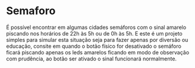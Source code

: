 # Semaforo
É possível encontrar em algumas cidades semáforos com o sinal amarelo piscando nos horários de 22h às 5h ou de 0h às 5h. E este é um projeto simples para simular esta situação seja para fazer apenas por diversão ou educação, consite em quando o botão físico for desativado o semáforo ficará piscando apenas os leds amarelos ficando em modo de observação com prudência, ao botão ser ativado o sinal funcionará normalmente.
